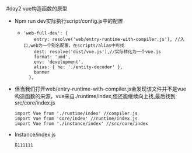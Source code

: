 #day2 vue构造函数的原型

- Npm run dev实际执行script/config.js中的配置

  - ```
    'web-full-dev': {
        entry: resolve('web/entry-runtime-with-compiler.js'), //入口,web为一个别名配置，在scripts/alias中可找
        dest: resolve('dist/vue.js'),//实际转化为一个vue.js
        format: 'umd',
        env: 'development',
        alias: { he: './entity-decoder' },
        banner
      },
    ```

    

- 但当我们打开web/entry-runtime-with-compiler.js会发现该文件并不是vue构造函数的来源，vue来自./runtime/index,但还能继续向上找,最后找到src/core/index.js

  ```
  import Vue from './runtime/index' //compiler.js
  import Vue from 'core/index' //runtime/index.js
  import Vue from './instance/index' //src/core/index
  ```

- Instance/index.js

  ```
  ß111111
  ```

  